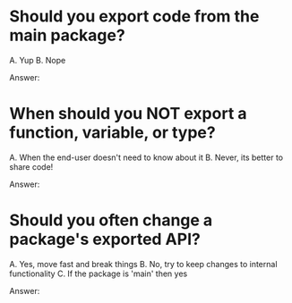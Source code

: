 # Should you export code from the main package?

A. Yup
B. Nope

Answer:

# When should you NOT export a function, variable, or type?

A. When the end-user doesn't need to know about it
B. Never, its better to share code!

Answer:

# Should you often change a package's exported API?

A. Yes, move fast and break things
B. No, try to keep changes to internal functionality
C. If the package is 'main' then yes

Answer:
